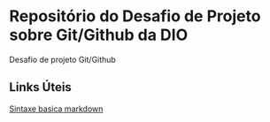 # Repositório do Desafio de Projeto sobre Git/Github da DIO
Desafio de projeto Git/Github

## Links Úteis
[Sintaxe basica markdown](https://www.markdownguide.org/basic-syntax/)
